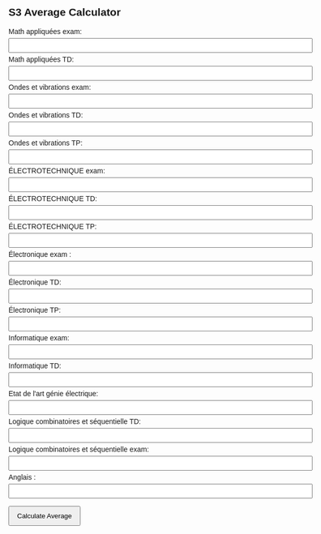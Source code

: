 <!DOCTYPE html>
<html lang="en">
<head>
  <meta charset="UTF-8" />
  <meta name="viewport" content="width=device-width, initial-scale=1.0"/>
  <title>S3 Average Calculator</title>
  <style>
    body { font-family: Arial; max-width: 600px; margin: auto; padding: 20px; }
    input { margin: 5px 0; padding: 5px; width: 100%; }
    button { padding: 10px 15px; margin-top: 10px; }
    .result { margin-top: 20px; font-size: 1.2em; font-weight: bold; }
  </style>
</head>
<body>
  <h2>S3 Average Calculator</h2>
  <form id="notesForm">
    <label>Math appliquées exam:</label><input type="number" step="0.01" id="a" onchange=live_calcule() />
    <label>Math appliquées TD:</label><input type="number" step="0.01" id="b"  />
    <label>Ondes et vibrations  exam:</label><input type="number" step="0.01" id="c"  />
    <label>Ondes et vibrations TD:</label><input type="number" step="0.01" id="d"  />
    <label>Ondes et vibrations TP:</label><input type="number" step="0.01" id="e"  />
    <label>ÉLECTROTECHNIQUE exam:</label><input type="number" step="0.01" id="f"  />
    <label>ÉLECTROTECHNIQUE TD:</label><input type="number" step="0.01" id="g"  />
    <label>ÉLECTROTECHNIQUE TP:</label><input type="number" step="0.01" id="h"  />
    <label>Électronique exam :</label><input type="number" step="0.01" id="i"  />
    <label>Électronique TD:</label><input type="number" step="0.01" id="j"  />
    <label>Électronique TP:</label><input type="number" step="0.01" id="k"  />
    <label>Informatique exam:</label><input type="number" step="0.01" id="l"  />
    <label>Informatique TD:</label><input type="number" step="0.01" id="m"  />
    <label>Etat de l'art génie électrique:</label><input type="number" step="0.01" id="n"  />
    <label>Logique combinatoires et séquentielle  TD:</label><input type="number" step="0.01" id="o"  />
    <label>Logique combinatoires et séquentielle  exam:</label><input type="number" step="0.01" id="p"  />
      <label>Anglais :</label><input type="number" step="0.01" id="q"  />
    <button type="submit">Calculate Average</button>
  </form>
  <div class="result" id="result"></div>

  <script>
    function live_calcule(){
      const v = id => parseFloat(document.getElementById(id).value) || 0;
            const moyenne = (
              ((v("a")*0.6 + v("b")*0.4)*3 +
               (v("c")*0.6 + v("d")*0.2 + v("e")*0.2)*3 +
               (v("f")*0.6 + v("g")*0.4)*2  + 
               (v("i")*0.6 + v("j")*0.4 )*2 +
               (v("l")*0.6 + v("m")*0.4)*2  +
               (v("p")*0.6 + v("o")*0.4)*3  +
               v("q") + v("n") + v("h") + v("k")
              ) / 19
            ).toFixed(2);
      document.getElementById("result").innerText = "Your  average is: " + moyenne;
    };
  </script>
</body>
</html>
